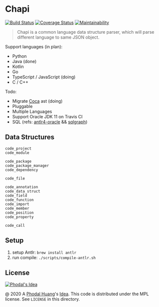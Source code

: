 # Chapi

[![Build Status](https://travis-ci.org/phodal/chapi.svg?branch=master)](https://travis-ci.org/phodal/chapi)
[![Coverage Status](https://coveralls.io/repos/github/phodal/chapi/badge.svg)](https://coveralls.io/github/phodal/chapi)
[![Maintainability](https://api.codeclimate.com/v1/badges/2af5f5168a9ceb2ebe9b/maintainability)](https://codeclimate.com/github/phodal/chapi/maintainability)

> Chapi is a common language data structure parser, which will parse different language to same JSON object.

Support languages (in plan):

 - Python
 - Java (done)
 - Kotlin
 - Go
 - TypeScript / JavaScript (doing)
 - C / C++

Todo:

 - Migrate [Coca](https://github.com/phodal/coca) ast (doing)
 - Pluggable
 - Multiple Languages
 - Support Oracle JDK 11 on Travis CI
 - SQL (refs: [antlr4-oracle](https://github.com/alris/antlr4-oracle) && [sqlgraph](https://github.com/dengdaiyemanren/sqlgraph))

## Data Structures

```
code_project
code_module

code_package
code_package_manager
code_dependency

code_file

code_annotation
code_data_struct
code_field
code_function
code_import
code_member
code_position
code_property

code_call
```

## Setup

1. setup Antlr: `brew install antlr`
2. run compile: `./scripts/compile-antlr.sh`

License
---

[![Phodal's Idea](http://brand.phodal.com/shields/idea-small.svg)](http://ideas.phodal.com/)

@ 2020 A [Phodal Huang](https://www.phodal.com)'s [Idea](http://github.com/phodal/ideas).  This code is distributed under the MPL license. See `LICENSE` in this directory.

